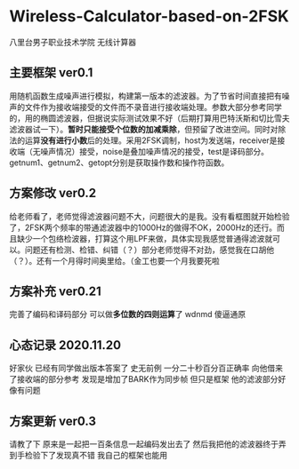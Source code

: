 # Wireless-Calculator-based-on-2FSK
八里台男子职业技术学院 无线计算器 
## 主要框架 ver0.1

用随机函数生成噪声进行模拟，构建第一版本的滤波器。为了节省时间直接把有噪声的文件作为接收端接受的文件而不录音进行接收端处理。参数大部分参考同学的，用的椭圆滤波器，但据说实际测试效果不好（后期打算用巴特沃斯和切比雪夫滤波器试一下）。**暂时只能接受个位数的加减乘除**，但预留了改进空间。同时对除法的运算**没有进行小数**后的处理。采用2FSK调制，host为发送端，receiver是接收端（无噪声情况）接受，noise是叠加噪声情况的接受，test是译码部分。getnum1、getnum2、getopt分别是获取操作数和操作符函数。
## 方案修改 ver0.2
给老师看了，老师觉得滤波器问题不大，问题很大的是我。没有看框图就开始检验了，2FSK两个频率的带通滤波器中的1000Hz的做得不OK，2000Hz的还行。而且缺少一个包络检波器，打算这个用LPF来做，具体实现我感觉普通得滤波就可以。问题还有检测、检错、纠错（？）部分老师觉得不对劲，感觉我在口胡他（？）。还有一个月得时间奥里给。（金工也要一个月我要死啦
## 方案补充 ver0.21
完善了编码和译码部分 可以做**多位数的四则运算**了 wdnmd 傻逼通原
## 心态记录 2020.11.20
好家伙 已经有同学做出版本答案了 史无前例 一分二十秒百分百正确率 向他借来了接收端的部分参考 发现是增加了BARK作为同步帧 但只是框架 他的滤波部分好像有问题
## 方案更新 ver0.3
请教了下 原来是一起把一百条信息一起编码发出去了 然后我把他的滤波器终于弄到手检验下了发现真不错 我自己的框架也能用

